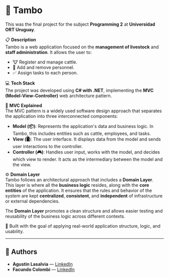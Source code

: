 # 🐄 Tambo

This was the final project for the subject **Programming 2** at **Universidad ORT Uruguay**.

📋 **Description**  
Tambo is a web application focused on the **management of livestock** and **staff administration**. It allows the user to:

- 🐮 Register and manage cattle.
- 👤 Add and remove personnel.
- ✅ Assign tasks to each person.

💻 **Tech Stack**  
The project was developed using **C# with .NET**, implementing the **MVC (Model-View-Controller)** web architecture pattern.

🧠 **MVC Explained**  
The MVC pattern is a widely used software design approach that separates the application into three interconnected components:

- **Model (📦)**: Represents the application's data and business logic. In Tambo, this includes entities such as cattle, employees, and tasks.
- **View (🖥️)**: The user interface. It displays data from the model and sends user interactions to the controller.
- **Controller (🎮)**: Handles user input, works with the model, and decides which view to render. It acts as the intermediary between the model and the view.

⚙️ **Domain Layer**  
Tambo follows an architectural approach that includes a **Domain Layer**.  
This layer is where all the **business logic** resides, along with the **core entities** of the application. It ensures that the rules and behavior of the system are kept **centralized**, **consistent**, and **independent** of infrastructure or external dependencies.

The **Domain Layer** promotes a clean structure and allows easier testing and reusability of the business logic across different contexts.

🚀 Built with the goal of applying real-world application structure, logic, and usability.

---

## 👥 Authors

- **Agustin Lasalvia** — [LinkedIn](https://www.linkedin.com/in/agustin-lasalvia)
- **Facundo Colombi** — [LinkedIn](https://www.linkedin.com/in/facundo-colombi-6207ab242/)
